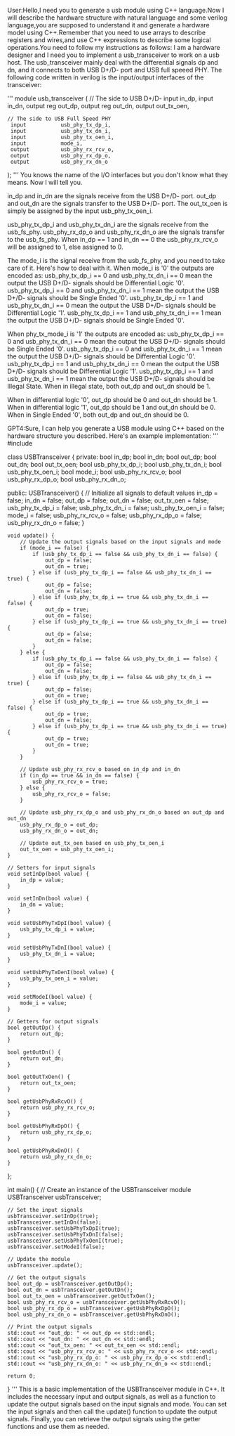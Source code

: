 User:Hello,I need you to generate a usb module using C++ language.Now I will describe the hardware structure with natural language and some verilog language,you are supposed to understand it and generate a hardware model using C++.Remember that you need to use arrays to describe registers and wires,and use C++ expressions to describe some logical operations.You need to follow my instructions as follows:
I am a hardware designer and I need you to implement a usb_transceiver to work on a usb host. The usb_transceiver mainly deal with the differential signals dp and dn, and it connects to both USB D+/D- port and USB full speeed PHY. The following code written in verilog is the input/output interfaces of the transceiver:

'''
module usb_transceiver
(
    // The side to USB D+/D-
     input            in_dp,
     input            in_dn,
     output reg       out_dp,
     output reg       out_dn,
     output           out_tx_oen,

    // The side to USB Full Speed PHY
     input           usb_phy_tx_dp_i,
     input           usb_phy_tx_dn_i,
     input           usb_phy_tx_oen_i,
     input           mode_i,
     output          usb_phy_rx_rcv_o,
     output          usb_phy_rx_dp_o,
     output          usb_phy_rx_dn_o
);
'''
You knows the name of the I/O interfaces but you don't know what they means. Now I will tell you.

in_dp and in_dn are the signals receive from the USB D+/D- port. out_dp and out_dn are the signals transfer to the USB D+/D- port. The out_tx_oen is simply be assigned by the input usb_phy_tx_oen_i. 

usb_phy_tx_dp_i and usb_phy_tx_dn_i are the signals receive from the usb_fs_phy. usb_phy_rx_dp_o and usb_phy_rx_dn_o are the signals transfer to the usb_fs_phy. When in_dp == 1 and in_dn == 0 the usb_phy_rx_rcv_o will be assigned to 1, else assigned to 0.

The mode_i is the signal receive from the usb_fs_phy, and you need to take care of it.  Here's how to deal with it.
When mode_i is '0' the outputs are encoded as:
usb_phy_tx_dp_i == 0 and usb_phy_tx_dn_i == 0 mean the output the USB D+/D- signals should be Differential Logic '0'.
usb_phy_tx_dp_i == 0 and usb_phy_tx_dn_i == 1 mean the output the USB D+/D- signals should be Single Ended '0'.
usb_phy_tx_dp_i == 1 and usb_phy_tx_dn_i == 0 mean the output the USB D+/D- signals should be Differential Logic '1'.
usb_phy_tx_dp_i == 1 and usb_phy_tx_dn_i == 1 mean the output the USB D+/D- signals should be Single Ended '0'.

When phy_tx_mode_i is '1' the outputs are encoded as:
usb_phy_tx_dp_i == 0 and usb_phy_tx_dn_i == 0 mean the output the USB D+/D- signals should be Single Ended '0'.
usb_phy_tx_dp_i == 0 and usb_phy_tx_dn_i == 1 mean the output the USB D+/D- signals should be Differential Logic '0'.
usb_phy_tx_dp_i == 1 and usb_phy_tx_dn_i == 0 mean the output the USB D+/D- signals should be Differential Logic '1'.
usb_phy_tx_dp_i == 1 and usb_phy_tx_dn_i == 1 mean the output the USB D+/D- signals should be Illegal State. When in illegal state, both out_dp and out_dn should be 1.

When in differential logic '0', out_dp should be 0 and out_dn should be 1. When in differential logic '1', out_dp should be 1 and out_dn should be 0. When in Single Ended '0', both out_dp and out_dn should be 0.


GPT4:Sure, I can help you generate a USB module using C++ based on the hardware structure you described. Here's an example implementation:
'''
#include <iostream>

class USBTransceiver {
private:
    bool in_dp;
    bool in_dn;
    bool out_dp;
    bool out_dn;
    bool out_tx_oen;
    bool usb_phy_tx_dp_i;
    bool usb_phy_tx_dn_i;
    bool usb_phy_tx_oen_i;
    bool mode_i;
    bool usb_phy_rx_rcv_o;
    bool usb_phy_rx_dp_o;
    bool usb_phy_rx_dn_o;

public:
    USBTransceiver() {
        // Initialize all signals to default values
        in_dp = false;
        in_dn = false;
        out_dp = false;
        out_dn = false;
        out_tx_oen = false;
        usb_phy_tx_dp_i = false;
        usb_phy_tx_dn_i = false;
        usb_phy_tx_oen_i = false;
        mode_i = false;
        usb_phy_rx_rcv_o = false;
        usb_phy_rx_dp_o = false;
        usb_phy_rx_dn_o = false;
    }

    void update() {
        // Update the output signals based on the input signals and mode
        if (mode_i == false) {
            if (usb_phy_tx_dp_i == false && usb_phy_tx_dn_i == false) {
                out_dp = false;
                out_dn = true;
            } else if (usb_phy_tx_dp_i == false && usb_phy_tx_dn_i == true) {
                out_dp = false;
                out_dn = false;
            } else if (usb_phy_tx_dp_i == true && usb_phy_tx_dn_i == false) {
                out_dp = true;
                out_dn = false;
            } else if (usb_phy_tx_dp_i == true && usb_phy_tx_dn_i == true) {
                out_dp = false;
                out_dn = false;
            }
        } else {
            if (usb_phy_tx_dp_i == false && usb_phy_tx_dn_i == false) {
                out_dp = false;
                out_dn = false;
            } else if (usb_phy_tx_dp_i == false && usb_phy_tx_dn_i == true) {
                out_dp = false;
                out_dn = true;
            } else if (usb_phy_tx_dp_i == true && usb_phy_tx_dn_i == false) {
                out_dp = true;
                out_dn = false;
            } else if (usb_phy_tx_dp_i == true && usb_phy_tx_dn_i == true) {
                out_dp = true;
                out_dn = true;
            }
        }

        // Update usb_phy_rx_rcv_o based on in_dp and in_dn
        if (in_dp == true && in_dn == false) {
            usb_phy_rx_rcv_o = true;
        } else {
            usb_phy_rx_rcv_o = false;
        }

        // Update usb_phy_rx_dp_o and usb_phy_rx_dn_o based on out_dp and out_dn
        usb_phy_rx_dp_o = out_dp;
        usb_phy_rx_dn_o = out_dn;

        // Update out_tx_oen based on usb_phy_tx_oen_i
        out_tx_oen = usb_phy_tx_oen_i;
    }

    // Setters for input signals
    void setInDp(bool value) {
        in_dp = value;
    }

    void setInDn(bool value) {
        in_dn = value;
    }

    void setUsbPhyTxDpI(bool value) {
        usb_phy_tx_dp_i = value;
    }

    void setUsbPhyTxDnI(bool value) {
        usb_phy_tx_dn_i = value;
    }

    void setUsbPhyTxOenI(bool value) {
        usb_phy_tx_oen_i = value;
    }

    void setModeI(bool value) {
        mode_i = value;
    }

    // Getters for output signals
    bool getOutDp() {
        return out_dp;
    }

    bool getOutDn() {
        return out_dn;
    }

    bool getOutTxOen() {
        return out_tx_oen;
    }

    bool getUsbPhyRxRcvO() {
        return usb_phy_rx_rcv_o;
    }

    bool getUsbPhyRxDpO() {
        return usb_phy_rx_dp_o;
    }

    bool getUsbPhyRxDnO() {
        return usb_phy_rx_dn_o;
    }
};

int main() {
    // Create an instance of the USBTransceiver module
    USBTransceiver usbTransceiver;

    // Set the input signals
    usbTransceiver.setInDp(true);
    usbTransceiver.setInDn(false);
    usbTransceiver.setUsbPhyTxDpI(true);
    usbTransceiver.setUsbPhyTxDnI(false);
    usbTransceiver.setUsbPhyTxOenI(true);
    usbTransceiver.setModeI(false);

    // Update the module
    usbTransceiver.update();

    // Get the output signals
    bool out_dp = usbTransceiver.getOutDp();
    bool out_dn = usbTransceiver.getOutDn();
    bool out_tx_oen = usbTransceiver.getOutTxOen();
    bool usb_phy_rx_rcv_o = usbTransceiver.getUsbPhyRxRcvO();
    bool usb_phy_rx_dp_o = usbTransceiver.getUsbPhyRxDpO();
    bool usb_phy_rx_dn_o = usbTransceiver.getUsbPhyRxDnO();

    // Print the output signals
    std::cout << "out_dp: " << out_dp << std::endl;
    std::cout << "out_dn: " << out_dn << std::endl;
    std::cout << "out_tx_oen: " << out_tx_oen << std::endl;
    std::cout << "usb_phy_rx_rcv_o: " << usb_phy_rx_rcv_o << std::endl;
    std::cout << "usb_phy_rx_dp_o: " << usb_phy_rx_dp_o << std::endl;
    std::cout << "usb_phy_rx_dn_o: " << usb_phy_rx_dn_o << std::endl;

    return 0;
}
'''
This is a basic implementation of the USBTransceiver module in C++. It includes the necessary input and output signals, as well as a function to update the output signals based on the input signals and mode. You can set the input signals and then call the update() function to update the output signals. Finally, you can retrieve the output signals using the getter functions and use them as needed.